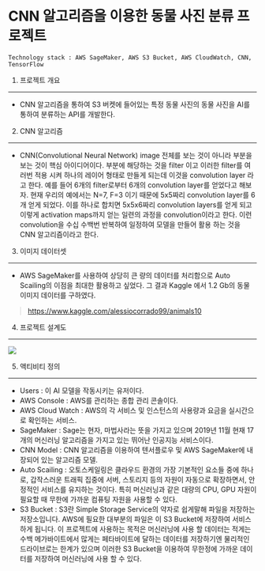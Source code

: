 CNN 알고리즘을 이용한 동물 사진 분류 프로젝트
===========================================================================================
    Technology stack : AWS SageMaker, AWS S3 Bucket, AWS CloudWatch, CNN, TensorFlow

1. 프로젝트 개요
-------------------------------------------------------------------------------------------
 - CNN 알고리즘을 통하여 S3 버켓에 들어있는 특정 동물 사진의 동물 사진을 AI를 통하여 분류하는 API를 개발한다.

2. CNN 알고리즘
-------------------------------------------------------------------------------------------
 - CNN(Convolutional Neural Network) image 전체를 보는 것이 아니라 부분을 보는 것이 핵심 아이디어이다. 부분에 해당하는 것을 filter 이고 이러한 filter를 여러번 적용 시켜 하나의 레이어 형태로 만들게 되는데 이것을 convolution layer 라고 한다. 예를 들어 6개의 filter로부터 6개의 convolution layer를 얻었다고 해보자. 현재 우리의 예에서는 N=7, F=3 이기 때문에 5x5짜리 convolution layer를 6개 얻게 되었다. 이를 하나로 합치면 5x5x6짜리 convolution layers를 얻게 되고 이렇게 activation maps까지 얻는 일련의 과정을 convolution이라고 한다. 이런 convolution을 수십 수백번 반복하여 일정하여 모델을 만들어 활용 하는 것을 CNN 알고리즘이라고 한다.

3. 이미지 데이터셋
-------------------------------------------------------------------------------------------
 - AWS SageMaker를 사용하여 상당히 큰 량의 데이터를 처리함으로 Auto Scailing의 이점을 최대한 활용하고 싶었다. 그 결과 Kaggle 에서 1.2 Gb의 동물 이미지 데이터를 구하였다.
> https://www.kaggle.com/alessiocorrado99/animals10

4. 프로젝트 설계도
-------------------------------------------------------------------------------------------
<img src="https://raw.githubusercontent.com/dsg890789/JwsPortfolio/master/CNN%20Model%20Project/CNN%20Model%20Project%20%EC%84%A4%EA%B3%84%20%EC%9D%B4%EB%AF%B8%EC%A7%80.png">

5. 액티비티 정의
-------------------------------------------------------------------------------------------
 - Users : 이 AI 모델을 작동시키는 유저이다.
 - AWS Console : AWS를 관리하는 종합 관리 콘솔이다.
 - AWS Cloud Watch : AWS의 각 서비스 및 인스턴스의 사용량과 요금을 실시간으로 확인하는 서비스.
 - SageMaker : Sage는 현자, 마법사라는 뜻을 가지고 있으며 2019년 11월 현재 17개의 머신러닝 알고리즘을 가지고 있는 뛰어난 인공지능 서비스이다.
 - CNN Model : CNN 알고리즘을 이용하여 텐서플로우 및 AWS SageMaker에 내장되어 있는 알고리즘 모델.
 - Auto Scailing : 오토스케일링은 클라우드 환경의 가장 기본적인 요소들 중에 하나로,
갑작스러운 트래픽 집중에 서버, 스토리지 등의 자원이 자동으로 확장하면서, 안정적인 서비스를 유지하는 것이다. 특히 머신러닝과 같은 대량의 CPU, GPU 자원이 필요할 때 무한에 가까운 컴퓨팅 자원을 사용할 수 있다.
 - S3 Bucket : S3란 Simple Storage Service의 약자로 쉽게말해 파일을 저장하는 저장소입니다. AWS에 필요한 대부분의 파일은 이 S3 Bucket에 저장하여 서비스하게 됩니다. 이 프로젝트에 사용하는 목적은 머신러닝에 사용 할 데이터는 적게는 수백 메가바이트에서 많게는 페타바이트에 달하는 데이터를 저장하기엔 물리적인 드라이브로는 한계가 있으며 이러한 S3 Bucket을 이용하여 무한정에 가까운 데이터를 저장하여 머신러닝에 사용 할 수 있다.
